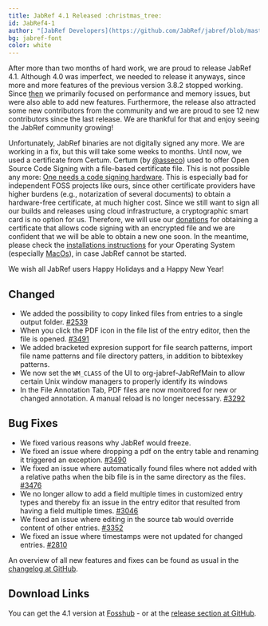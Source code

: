 ```yaml
---
title: JabRef 4.1 Released :christmas_tree:
id: JabRef4-1
author: "[JabRef Developers](https://github.com/JabRef/jabref/blob/master/DEVELOPERS)"
bg: jabref-font
color: white
---
```


After more than two months of hard work, we are proud to release JabRef 4.1.
Although 4.0 was imperfect, we needed to release it anyways, since more and more features of the previous version 3.8.2 stopped working.
Since [then](https://blog.jabref.org/2017/10/04/JabRef4-0/) we primarily focused on performance and memory issues, but were also able to add new features.
Furthermore, the release also attracted some new contributors from the community and we are proud to see 12 new contributors since the last release.
We are thankful for that and enjoy seeing the JabRef community growing!

Unfortunately, JabRef binaries are not digitally signed any more.
We are working in a fix, but this will take some weeks to months.
Until now, we used a certificate from Certum.
Certum (by [@asseco](https://twitter.com/assecods)) used to offer Open Source Code Signing with a file-based certificate file.
This is not possible any more:
[One needs a code signing hardware](https://en.sklep.certum.pl/data-safety/code-signing-certificates/open-source-code-signing-933.html).
This is especially bad for independent FOSS projects like ours, since other certificate providers have higher burdens (e.g., notarization of several documents) to obtain a hardware-free certificate, at much higher cost.
Since we still want to sign all our builds and releases using cloud infrastructure, a cryptographic smart card is no option for us.
Therefore, we will use our [donations](https://donations.jabref.org) for obtaining a certificate that allows code signing with an encrypted file and we are confident that we will be able to obtain a new one soon.
In the meantime, please check the [installations instructions](https://help.jabref.org/en/#faq) for your Operating System (especially [MacOs](https://help.jabref.org/en/FAQosx)), in case JabRef cannot be started.

We wish all JabRef users Happy Holidays and a Happy New Year! 

## Changed

- We added the possibility to copy linked files from entries to a single output folder. [#2539](https://github.com/JabRef/jabref/issues/2539)
- When you click the PDF icon in the file list of the entry editor, then the file is opened. [#3491](https://github.com/JabRef/jabref/issues/3491)
- We added bracketed expresion support for file search patterns, import file name patterns and file directory patters, in addition to bibtexkey patterns.
- We now set the `WM_CLASS` of the UI to org-jabref-JabRefMain to allow certain Unix window managers to properly identify its windows
- In the File Annotation Tab, PDF files are now monitored for new or changed annotation. A manual reload is no longer necessary. [#3292](https://github.com/JabRef/jabref/issues/3292)

## Bug Fixes

- We fixed various reasons why JabRef would freeze.
- We fixed an issue where dropping a pdf on the entry table and renaming it triggered an exception. [#3490](https://github.com/JabRef/jabref/issues/3490)
- We fixed an issue where automatically found files where not added with a relative paths when the bib file is in the same directory as the files. [#3476](https://github.com/JabRef/jabref/issues/3476)
- We no longer allow to add a field multiple times in customized entry types and thereby fix an issue in the entry editor that resulted from having a field multiple times. [#3046](https://github.com/JabRef/jabref/issues/3046)
 - We fixed an issue where editing in the source tab would override content of other entries. [#3352](https://github.com/JabRef/jabref/issues/3352#issue-268580818)
- We fixed an issue where timestamps were not updated for changed entries. [#2810](https://github.com/JabRef/jabref/issues/2810)


An overview of all new features and fixes can be found as usual in the [changelog at GitHub](https://github.com/JabRef/jabref/blob/v4.1/CHANGELOG.md).

## Download Links

You can get the 4.1 version at [Fosshub](https://www.fosshub.com/JabRef.html) - or at the [release section at GitHub](https://github.com/JabRef/jabref/releases/tag/v4.1).


